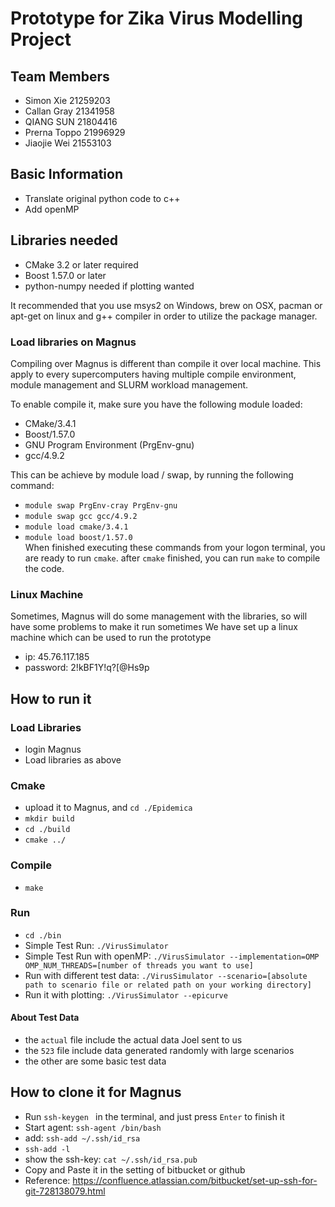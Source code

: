 # Prototype for Zika Virus Modelling Project
## Team Members
- Simon Xie 21259203
- Callan Gray 21341958
- QIANG SUN 21804416
- Prerna Toppo 21996929
- Jiaojie Wei 21553103
## Basic Information
- Translate original python code to c++
- Add openMP

## Libraries needed
* CMake 3.2 or later required
* Boost 1.57.0 or later
* python-numpy needed if plotting wanted

It recommended that you use msys2 on Windows, brew on OSX, pacman or apt-get on linux and g++ compiler in order to utilize the package manager.

### Load libraries on Magnus
Compiling over Magnus is different than compile it over local machine. This apply to every supercomputers having multiple compile environment, module management and SLURM workload management.

To enable compile it, make sure you have the following module loaded:
- CMake/3.4.1
- Boost/1.57.0
- GNU Program Environment (PrgEnv-gnu)
- gcc/4.9.2

This can be achieve by module load / swap, by running the following command:
- `module swap PrgEnv-cray PrgEnv-gnu`
- `module swap gcc gcc/4.9.2`
- `module load cmake/3.4.1`
- `module load boost/1.57.0`  
When finished executing these commands from your logon terminal, you are ready to run `cmake`. after `cmake` finished, you can run `make` to compile the code.

### Linux Machine
Sometimes, Magnus will do some management with the libraries, so will have some problems to make it run sometimes
We have set up a linux machine which can be used to run the prototype
  - ip: 45.76.117.185
  - password: 2!kBF1Y!q?[@Hs9p

## How to run it
### Load Libraries
  - login Magnus
  - Load libraries as above
### Cmake
  - upload it to  Magnus, and `cd ./Epidemica`
  - `mkdir build `
  - `cd ./build`
  - `cmake ../`

### Compile
  - `make `
### Run
  - `cd ./bin`
  - Simple Test Run: `./VirusSimulator`
  - Simple Test Run with openMP: `./VirusSimulator --implementation=OMP OMP_NUM_THREADS=[number of threads you want to use]`
  - Run with different test data: `./VirusSimulator --scenario=[absolute path to scenario file or related path on your working directory]`
  - Run it with plotting: `./VirusSimulator --epicurve`

#### About Test Data
  - the `actual` file include the actual data Joel sent to us
  - the `523` file include data generated randomly with large scenarios
  - the other are some basic test data

## How to clone it for Magnus
  - Run `ssh-keygen ` in the terminal, and just press `Enter` to finish it
  - Start agent: `ssh-agent /bin/bash`
  - add: `ssh-add ~/.ssh/id_rsa`
  - `ssh-add -l `
  - show the ssh-key: `cat ~/.ssh/id_rsa.pub`
  - Copy and Paste it in the setting of bitbucket or github
  - Reference: https://confluence.atlassian.com/bitbucket/set-up-ssh-for-git-728138079.html

